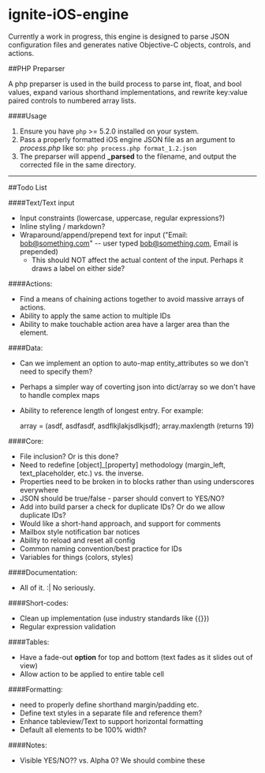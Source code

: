 ignite-iOS-engine
=================

Currently a work in progress, this engine is designed to parse JSON configuration files and generates native Objective-C objects, controls, and actions.

##PHP Preparser

A php preparser is used in the build process to parse int, float, and bool values, expand various shorthand implementations, and rewrite key:value paired controls to numbered array lists.

####Usage

 1. Ensure you have `php` >= 5.2.0 installed on your system.
 2. Pass a properly formatted iOS engine JSON file as an argument to *process.php* like so:
    `php process.php format_1.2.json`
 3. The preparser will append **_parsed** to the filename, and output the corrected file in the same directory.

---

##Todo List

####Text/Text input

- Input constraints (lowercase, uppercase, regular expressions?)
- Inline styling / markdown?
- Wraparound/append/prepend text for input ("Email: bob@something.com" -- user typed bob@something.com, Email is prepended)
  - This should NOT affect the actual content of the input. Perhaps it draws a label on either side?

####Actions:

- Find a means of chaining actions together to avoid massive arrays of actions.
- Ability to apply the same action to multiple IDs
- Ability to make touchable action area have a larger area than the element.

####Data:

- Can we implement an option to auto-map entity_attributes so we don't need to specify them?
- Perhaps a simpler way of coverting json into dict/array so we don't have to handle complex maps
- Ability to reference length of longest entry. For example:

    array = (asdf, asdfasdf, asdflkjlakjsdlkjsdf);
    array.maxlength (returns 19)

####Core:

- File inclusion? Or is this done?
- Need to redefine [object]_[property] methodology (margin_left, text_placeholder, etc.) vs. the inverse.
- Properties need to be broken in to blocks rather than using underscores everywhere
- JSON should be true/false - parser should convert to YES/NO?
- Add into build parser a check for duplicate IDs? Or do we allow duplicate IDs?
- Would like a short-hand approach, and support for comments
- Mailbox style notification bar notices
- Ability to reload and reset all config
- Common naming convention/best practice for IDs
- Variables for things (colors, styles)

####Documentation:

- All of it. :| No seriously.

####Short-codes:

- Clean up implementation (use industry standards like {{}})
- Regular expression validation

####Tables:

- Have a fade-out **option** for top and bottom (text fades as it slides out of view)
- Allow action to be applied to entire table cell

####Formatting:
- need to properly define shorthand margin/padding etc.
- Define text styles in a separate file and reference them?
- Enhance tableview/Text to support horizontal formatting
- Default all elements to be 100% width?

####Notes:

- Visible YES/NO?? vs. Alpha 0? We should combine these
